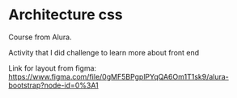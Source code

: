 # Architecture css

Course from Alura. 

Activity that I did challenge to learn more about front end


Link for layout from figma: https://www.figma.com/file/0gMF5BPgplPYqQA6Om1T1sk9/alura-bootstrap?node-id=0%3A1
